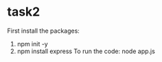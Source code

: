 # task2
First install the packages:
1. npm init -y
2. npm install express
To run the code:
node app.js
